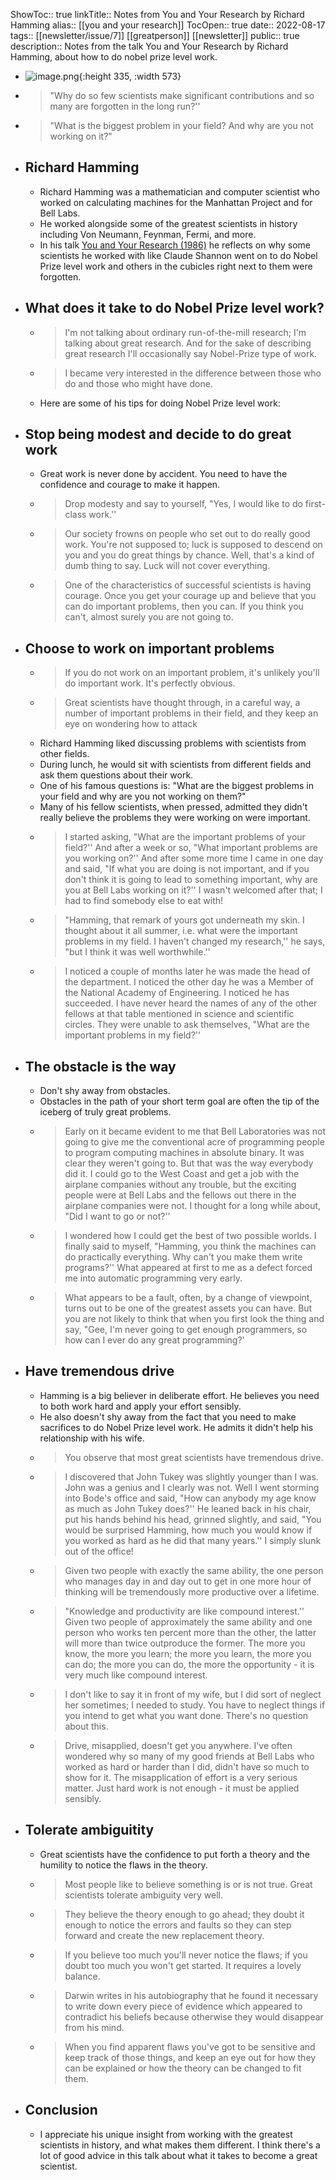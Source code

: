 ShowToc:: true
linkTitle:: Notes from You and Your Research by Richard Hamming
alias:: [[you and your research]]
TocOpen:: true
date:: 2022-08-17
tags:: [[newsletter/issue/7]] [[greatperson]] [[newsletter]]
public:: true
description:: Notes from the talk You and Your Research by Richard Hamming, about how to do nobel prize level work.

- ![image.png](../assets/image_1660798082719_0.png){:height 335, :width 573}
- > "Why do so few scientists make significant contributions and so many are forgotten in the long run?''
- > "What is the biggest problem in your field? And why are you not working on it?"
- ## Richard Hamming
	- Richard Hamming was a mathematician and computer scientist who worked on calculating machines for the Manhattan Project and for Bell Labs.
	- He worked alongside some of the greatest scientists in history including Von Neumann, Feynman, Fermi, and more.
	- In his talk [You and Your Research (1986)](https://www.cs.virginia.edu/~robins/YouAndYourResearch.html) he reflects on why some scientists he worked with like Claude Shannon went on to do Nobel Prize level work and others in the cubicles right next to them were forgotten.
- ## What does it take to do Nobel Prize level work?
	- > I'm not talking about ordinary run-of-the-mill research; I'm talking about great research. And for the sake of describing great research I'll occasionally say Nobel-Prize type of work.
	- > I became very interested in the difference between those who do and those who might have done.
	- Here are some of his tips for doing Nobel Prize level work:
- ## Stop being modest and decide to do great work
	- Great work is never done by accident. You need to have the confidence and courage to make it happen.
	- > Drop modesty and say to yourself, "Yes, I would like to do first-class work.''
	- > Our society frowns on people who set out to do really good work. You're not supposed to; luck is supposed to descend on you and you do great things by chance. Well, that's a kind of dumb thing to say. Luck will not cover everything.
	- > One of the characteristics of successful scientists is having courage. Once you get your courage up and believe that you can do important problems, then you can. If you think you can't, almost surely you are not going to.
- ## Choose to work on important problems
	- > If you do not work on an important problem, it's unlikely you'll do important work. It's perfectly obvious.
	- > Great scientists have thought through, in a careful way, a number of important problems in their field, and they keep an eye on wondering how to attack
	- Richard Hamming liked discussing problems with scientists from other fields.
	- During lunch, he would sit with scientists from different fields and ask them questions about their work.
	- One of his famous questions is: "What are the biggest problems in your field and why are you not working on them?"
	- Many of his fellow scientists, when pressed, admitted they didn't really believe the problems they were working on were important.
	- > I started asking, "What are the important problems of your field?'' And after a week or so, "What important problems are you working on?'' And after some more time I came in one day and said, "If what you are doing is not important, and if you don't think it is going to lead to something important, why are you at Bell Labs working on it?'' I wasn't welcomed after that; I had to find somebody else to eat with!
	- > "Hamming, that remark of yours got underneath my skin. I thought about it all summer, i.e. what were the important problems in my field. I haven't changed my research,'' he says, "but I think it was well worthwhile.''
	- > I noticed a couple of months later he was made the head of the department. I noticed the other day he was a Member of the National Academy of Engineering. I noticed he has succeeded. I have never heard the names of any of the other fellows at that table mentioned in science and scientific circles. They were unable to ask themselves, "What are the important problems in my field?''
- ## The obstacle is the way
	- Don't shy away from obstacles.
	- Obstacles in the path of your short term goal are often the tip of the iceberg of truly great problems.
	- > Early on it became evident to me that Bell Laboratories was not going to give me the conventional acre of programming people to program computing machines in absolute binary. It was clear they weren't going to. But that was the way everybody did it. I could go to the West Coast and get a job with the airplane companies without any trouble, but the exciting people were at Bell Labs and the fellows out there in the airplane companies were not. I thought for a long while about, "Did I want to go or not?''
	- > I wondered how I could get the best of two possible worlds. I finally said to myself, "Hamming, you think the machines can do practically everything. Why can't you make them write programs?'' What appeared at first to me as a defect forced me into automatic programming very early.
	- > What appears to be a fault, often, by a change of viewpoint, turns out to be one of the greatest assets you can have. But you are not likely to think that when you first look the thing and say, "Gee, I'm never going to get enough programmers, so how can I ever do any great programming?'
- ## Have tremendous drive
	- Hamming is a big believer in deliberate effort. He believes you need to both work hard and apply your effort sensibly.
	- He also doesn't shy away from the fact that you need to make sacrifices to do Nobel Prize level work. He admits it didn't help his relationship with his wife.
	- > You observe that most great scientists have tremendous drive.
	- > I discovered that John Tukey was slightly younger than I was. John was a genius and I clearly was not. Well I went storming into Bode's office and said, "How can anybody my age know as much as John Tukey does?'' He leaned back in his chair, put his hands behind his head, grinned slightly, and said, "You would be surprised Hamming, how much you would know if you worked as hard as he did that many years.'' I simply slunk out of the office!
	- > Given two people with exactly the same ability, the one person who manages day in and day out to get in one more hour of thinking will be tremendously more productive over a lifetime.
	- > "Knowledge and productivity are like compound interest.'' Given two people of approximately the same ability and one person who works ten percent more than the other, the latter will more than twice outproduce the former. The more you know, the more you learn; the more you learn, the more you can do; the more you can do, the more the opportunity - it is very much like compound interest.
	- > I don't like to say it in front of my wife, but I did sort of neglect her sometimes; I needed to study. You have to neglect things if you intend to get what you want done. There's no question about this.
	- > Drive, misapplied, doesn't get you anywhere. I've often wondered why so many of my good friends at Bell Labs who worked as hard or harder than I did, didn't have so much to show for it. The misapplication of effort is a very serious matter. Just hard work is not enough - it must be applied sensibly.
- ## Tolerate ambiguitity
	- Great scientists have the confidence to put forth a theory and the humility to notice the flaws in the theory.
	- > Most people like to believe something is or is not true. Great scientists tolerate ambiguity very well.
	- > They believe the theory enough to go ahead; they doubt it enough to notice the errors and faults so they can step forward and create the new replacement theory.
	- > If you believe too much you'll never notice the flaws; if you doubt too much you won't get started. It requires a lovely balance.
	- > Darwin writes in his autobiography that he found it necessary to write down every piece of evidence which appeared to contradict his beliefs because otherwise they would disappear from his mind.
	- > When you find apparent flaws you've got to be sensitive and keep track of those things, and keep an eye out for how they can be explained or how the theory can be changed to fit them.
- ## Conclusion
	- I appreciate his unique insight from working with the greatest scientists in history, and what makes them different. I think there's a lot of good advice in this talk about what it takes to become a great scientist.